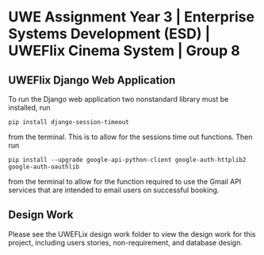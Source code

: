 # UWE Assignment Year 3 | Enterprise Systems Development (ESD) | UWEFlix Cinema System | Group 8

## UWEFlix Django Web Application

To run the Django web application two nonstandard library must be installed, run 

```
pip install django-session-timeout
```

from the terminal. This is to allow for the sessions time out functions.
Then run

```
pip install --upgrade google-api-python-client google-auth-httplib2 google-auth-oauthlib
```

from the terminal to allow for the function required to use the Gmail API services that are intended to email users on successful booking.



## Design Work
Please see the UWEFLix design work folder to view the design work for this project, including users stories, non-requirement, and database design.




